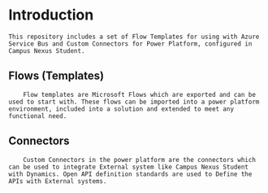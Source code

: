 # Introduction
    This repository includes a set of Flow Templates for using with Azure Service Bus and Custom Connectors for Power Platform, configured in Campus Nexus Student.
##    Flows (Templates)
        Flow templates are Microsoft Flows which are exported and can be used to start with. These flows can be imported into a power platform environment, included into a solution and extended to meet any functional need.
##     Connectors
        Custom Connectors in the power platform are the connectors which can be used to integrate External system like Campus Nexus Student with Dynamics. Open API definition standards are used to Define the APIs with External systems.